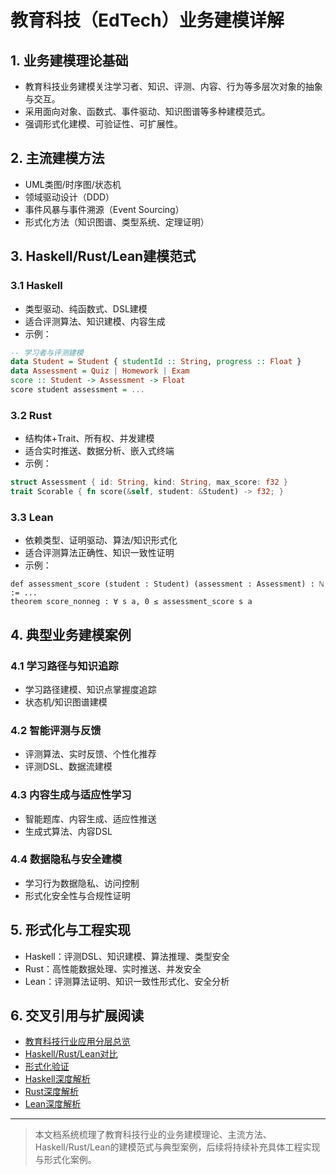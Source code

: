 # 教育科技（EdTech）业务建模详解

## 1. 业务建模理论基础

- 教育科技业务建模关注学习者、知识、评测、内容、行为等多层次对象的抽象与交互。
- 采用面向对象、函数式、事件驱动、知识图谱等多种建模范式。
- 强调形式化建模、可验证性、可扩展性。

## 2. 主流建模方法

- UML类图/时序图/状态机
- 领域驱动设计（DDD）
- 事件风暴与事件溯源（Event Sourcing）
- 形式化方法（知识图谱、类型系统、定理证明）

## 3. Haskell/Rust/Lean建模范式

### 3.1 Haskell

- 类型驱动、纯函数式、DSL建模
- 适合评测算法、知识建模、内容生成
- 示例：

```haskell
-- 学习者与评测建模
data Student = Student { studentId :: String, progress :: Float }
data Assessment = Quiz | Homework | Exam
score :: Student -> Assessment -> Float
score student assessment = ...
```

### 3.2 Rust

- 结构体+Trait、所有权、并发建模
- 适合实时推送、数据分析、嵌入式终端
- 示例：

```rust
struct Assessment { id: String, kind: String, max_score: f32 }
trait Scorable { fn score(&self, student: &Student) -> f32; }
```

### 3.3 Lean

- 依赖类型、证明驱动、算法/知识形式化
- 适合评测算法正确性、知识一致性证明
- 示例：

```lean
def assessment_score (student : Student) (assessment : Assessment) : ℕ := ...
theorem score_nonneg : ∀ s a, 0 ≤ assessment_score s a
```

## 4. 典型业务建模案例

### 4.1 学习路径与知识追踪

- 学习路径建模、知识点掌握度追踪
- 状态机/知识图谱建模

### 4.2 智能评测与反馈

- 评测算法、实时反馈、个性化推荐
- 评测DSL、数据流建模

### 4.3 内容生成与适应性学习

- 智能题库、内容生成、适应性推送
- 生成式算法、内容DSL

### 4.4 数据隐私与安全建模

- 学习行为数据隐私、访问控制
- 形式化安全性与合规性证明

## 5. 形式化与工程实现

- Haskell：评测DSL、知识建模、算法推理、类型安全
- Rust：高性能数据处理、实时推送、并发安全
- Lean：评测算法证明、知识一致性形式化、安全分析

## 6. 交叉引用与扩展阅读

- [教育科技行业应用分层总览](./001-EducationTech-Overview.md)
- [Haskell/Rust/Lean对比](./002-EducationTech-Haskell-Rust-Lean.md)
- [形式化验证](../../09-Formal-Methods/001-Formal-Verification.md)
- [Haskell深度解析](../../08-Programming-Languages/003-Haskell-Deep-Dive.md)
- [Rust深度解析](../../08-Programming-Languages/004-Rust-Deep-Dive.md)
- [Lean深度解析](../../08-Programming-Languages/005-Lean-Deep-Dive.md)

---

> 本文档系统梳理了教育科技行业的业务建模理论、主流方法、Haskell/Rust/Lean的建模范式与典型案例，后续将持续补充具体工程实现与形式化案例。
